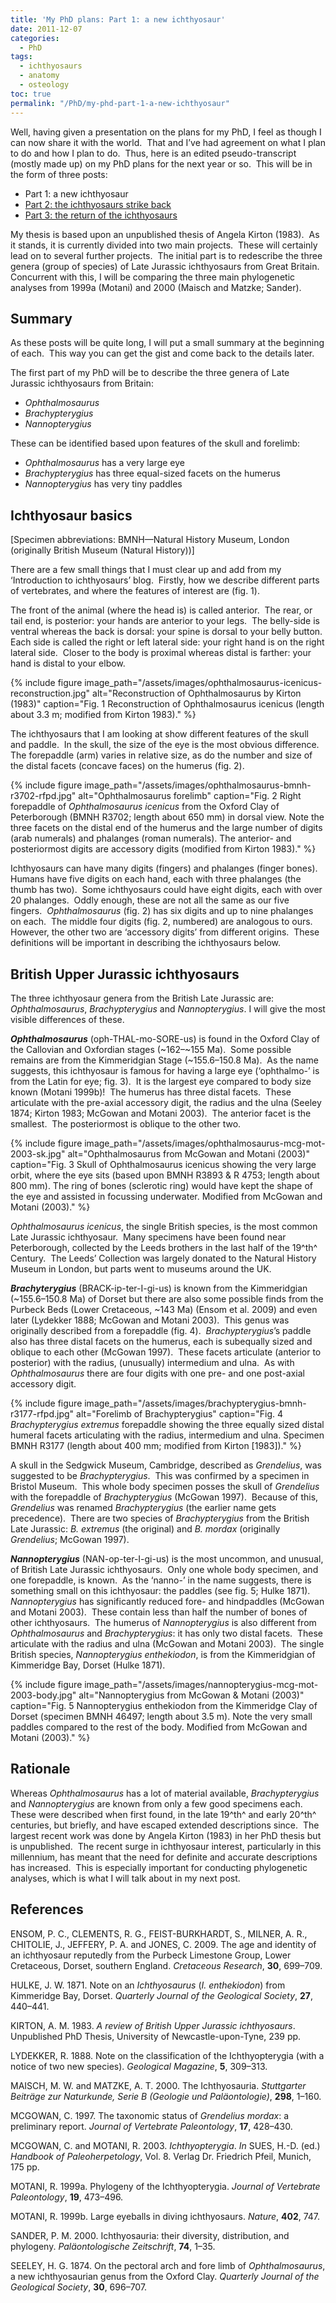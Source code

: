 ```yaml
---
title: 'My PhD plans: Part 1: a new ichthyosaur'
date: 2011-12-07
categories:
  - PhD 
tags:
  - ichthyosaurs
  - anatomy
  - osteology
toc: true
permalink: "/PhD/my-phd-part-1-a-new-ichthyosaur"
---
```

Well, having given a presentation on the plans for my PhD, I feel as though
I can now share it with the world.  That and I’ve had agreement on what I plan
to do and how I plan to do.  Thus, here is an edited pseudo-transcript (mostly
made up) on my PhD plans for the next year or so.  This will be in the form of
three posts:

* Part 1: a new ichthyosaur
* [Part 2: the ichthyosaurs
  strike back](/PhD/my-phd-part-2-the-ichthyosaurs-strike-back/)
* [Part 3: the return of
  the ichthyosaurs](/PhD/my-phd-part-3-the-return-of-the-ichthyosaurs/)

My thesis is based upon an unpublished thesis of Angela Kirton (1983).  As it
stands, it is currently divided into two main projects.  These will certainly
lead on to several further projects.  The initial part is to redescribe the
three genera (group of species) of Late Jurassic ichthyosaurs from Great
Britain.  Concurrent with this, I will be comparing the three main phylogenetic
analyses from 1999a (Motani) and 2000 (Maisch and Matzke; Sander).

## Summary

As these posts will be quite long, I will put a small summary at the beginning
of each.  This way you can get the gist and come back to the details later.

The first part of my PhD will be to describe the three genera of Late Jurassic
ichthyosaurs from Britain:

* _Ophthalmosaurus_
* _Brachypterygius_
* _Nannopterygius_

These can be identified based upon features of the skull and forelimb:

* _Ophthalmosaurus_ has a very large eye
* _Brachypterygius_ has three equal-sized facets on the humerus
* _Nannopterygius_ has very tiny paddles

## Ichthyosaur basics

[Specimen abbreviations: BMNH—Natural History Museum, London (originally
British Museum (Natural History))]

There are a few small things that I must clear up and add from my ‘Introduction
to ichthyosaurs’ blog.  Firstly, how we describe different parts of
vertebrates, and where the features of interest are (fig. 1).

The front of the animal (where the head is) is called anterior.  The rear, or
tail end, is posterior: your hands are anterior to your legs.  The belly-side
is ventral whereas the back is dorsal: your spine is dorsal to your belly
button.  Each side is called the right or left lateral side: your right hand is
on the right lateral side.  Closer to the body is proximal whereas distal is
farther: your hand is distal to your elbow.

{% include figure image_path="/assets/images/ophthalmosaurus-icenicus-reconstruction.jpg" alt="Reconstruction of Ophthalmosaurus by Kirton (1983)" caption="Fig. 1 Reconstruction of Ophthalmosaurus icenicus (length about 3.3 m; modified from Kirton 1983)." %}

The ichthyosaurs that I am looking at show different features of the skull and
paddle.  In the skull, the size of the eye is the most obvious difference.  The
forepaddle (arm) varies in relative size, as do the number and size of the
distal facets (concave faces) on the humerus (fig. 2).

{% include figure image_path="/assets/images/ophthalmosaurus-bmnh-r3702-rfpd.jpg" alt="Ophthalmosaurus forelimb" caption="Fig. 2 Right forepaddle of _Ophthalmosaurus icenicus_ from the Oxford Clay of Peterborough (BMNH R3702; length about 650 mm) in dorsal view. Note the three facets on the distal end of the humerus and the large number of digits (arab numerals) and phalanges (roman numerals). The anterior- and posteriormost digits are accessory digits (modified from Kirton 1983)." %}

Ichthyosaurs can have many digits (fingers) and phalanges (finger bones). 
Humans have five digits on each hand, each with three phalanges (the thumb has
two).  Some ichthyosaurs could have eight digits, each with over 20 phalanges. 
Oddly enough, these are not all the same as our five fingers. 
_Ophthalmosaurus_ (fig. 2) has six digits and up to nine phalanges on
each.  The middle four digits (fig. 2, numbered) are analogous to ours. 
However, the other two are ‘accessory digits’ from different origins.  These
definitions will be important in describing the ichthyosaurs below.

## British Upper Jurassic ichthyosaurs

The three ichthyosaur genera from the British Late Jurassic are:
_Ophthalmosaurus_, _Brachypterygius_ and
_Nannopterygius_. I will give the most visible differences of
these.

**_Ophthalmosaurus_** (oph-THAL-mo-SORE-us) is found in the
Oxford Clay of the Callovian and Oxfordian stages (~162–~155 Ma).  Some
possible remains are from the Kimmeridgian Stage (~155.6–150.8 Ma).  As the
name suggests, this ichthyosaur is famous for having a large eye (‘ophthalmo-’
is from the Latin for eye; fig. 3).  It is the largest eye compared to body
size known (Motani 1999b)!  The humerus has three distal facets. 
These articulate with the pre-axial accessory digit, the radius and the ulna
(Seeley 1874; Kirton 1983; McGowan and Motani 2003).  The anterior facet is the
smallest.  The posteriormost is oblique to the other two.

{% include figure image_path="/assets/images/ophthalmosaurus-mcg-mot-2003-sk.jpg" alt="Ophthalmosaurus from McGowan and Motani (2003)" caption="Fig. 3 Skull of Ophthalmosaurus icenicus showing the very large orbit, where the eye sits (based upon BMNH R3893 & R 4753; length about 800 mm). The ring of bones (sclerotic ring) would have kept the shape of the eye and assisted in focussing underwater. Modified from McGowan and Motani (2003)." %}

_Ophthalmosaurus icenicus_, the single British species, is the most
common Late Jurassic ichthyosaur.  Many specimens have been found near
Peterborough, collected by the Leeds brothers in the last half of the
19^th^ Century.  The Leeds’ Collection was largely donated to the
Natural History Museum in London, but parts went to museums around the UK.

**_Brachyterygius_** (BRACK-ip-ter-I-gi-us) is
known from the Kimmeridgian (~155.6–150.8 Ma) of Dorset but there are also some
possible finds from the Purbeck Beds (Lower Cretaceous, ~143 Ma) (Ensom et
al. 2009) and even later (Lydekker 1888; McGowan and Motani 2003).  This
genus was originally described from a forepaddle (fig. 4). 
_Brachypterygius_’s paddle also has three distal facets on the humerus,
each is subequally sized and oblique to each other (McGowan 1997).  These
facets articulate (anterior to posterior) with the radius, (unusually)
intermedium and ulna.  As with _Ophthalmosaurus_ there are four digits
with one pre- and one post-axial accessory digit.

{% include figure image_path="/assets/images/brachypterygius-bmnh-r3177-rfpd.jpg" alt="Forelimb of Brachypterygius" caption="Fig. 4 _Brachypterygius extremus_ forepaddle showing the three equally sized distal humeral facets articulating with the radius, intermedium and ulna. Specimen BMNH R3177 (length about 400 mm; modified from Kirton [1983])." %}

A skull in the Sedgwick Museum, Cambridge, described as _Grendelius_,
was suggested to be _Brachypterygius_.  This was confirmed by a specimen
in Bristol Museum.  This whole body specimen posses the skull of
_Grendelius_ with the forepaddle of _Brachypterygius_ (McGowan
1997).  Because of this, _Grendelius_ was renamed
_Brachypterygius_ (the earlier name gets precedence).  There are two
species of _Brachypterygius_ from the British Late Jurassic: _B.
extremus_ (the original) and _B. mordax_ (originally _Grendelius_;
McGowan 1997).

**_Nannopterygius_** (NAN-op-ter-I-gi-us) is the most uncommon, and
unusual, of British Late Jurassic ichthyosaurs.  Only one whole body specimen,
and one forepaddle, is known.  As the ‘nanno-’ in the name suggests, there is
something small on this ichthyosaur: the paddles (see fig. 5; Hulke 1871). 
_Nannopterygius_ has significantly reduced fore- and hindpaddles
(McGowan and Motani 2003).  These contain less than half the number of bones of
other ichthyosaurs.  The humerus of _Nannopterygius_ is also different
from _Ophthalmosaurus_ and _Brachypterygius_: it has only two
distal facets.  These articulate with the radius and ulna (McGowan and Motani
2003).  The single British species, _Nannopterygius enthekiodon_, is
from the Kimmeridgian of Kimmeridge Bay, Dorset (Hulke 1871).

{% include figure image_path="/assets/images/nannopterygius-mcg-mot-2003-body.jpg" alt="Nannopterygius from McGowan & Motani (2003)" caption="Fig. 5 Nannopterygius enthekiodon from the Kimmeridge Clay of Dorset (specimen BMNH 46497; length about 3.5 m). Note the very small paddles compared to the rest of the body. Modified from McGowan and Motani (2003)." %}

## Rationale

Whereas _Ophthalmosaurus_ has a lot of material available,
_Brachypterygius_ and _Nannopterygius_ are known from only a few
good specimens each.  These were described when first found, in the late
19^th^ and early 20^th^ centuries, but briefly, and have
escaped extended descriptions since.  The largest recent work was done by
Angela Kirton (1983) in her PhD thesis but is unpublished.  The recent surge in
ichthyosaur interest, particularly in this millennium, has meant that the need
for definite and accurate descriptions has increased.  This is especially
important for conducting phylogenetic analyses, which is what I will talk about
in my next post.

## References

ENSOM, P. C., CLEMENTS, R. G., FEIST-BURKHARDT, S., MILNER, A. R., CHITOLIE,
J., JEFFERY, P. A. and JONES, C. 2009. The age and identity of an ichthyosaur
reputedly from the Purbeck Limestone Group, Lower Cretaceous, Dorset, southern
England. _Cretaceous Research_, **30**, 699–709.

HULKE, J. W. 1871. Note on an _Ichthyosaurus_ (_I. enthekiodon_) from
Kimmeridge Bay, Dorset. _Quarterly Journal of the Geological Society_, **27**,
440–441.

KIRTON, A. M. 1983. _A review of British Upper Jurassic ichthyosaurs_.
Unpublished PhD Thesis, University of Newcastle-upon-Tyne, 239 pp.

LYDEKKER, R. 1888. Note on the classification of the Ichthyopterygia (with
a notice of two new species). _Geological Magazine_, **5**, 309–313.

MAISCH, M. W. and MATZKE, A. T. 2000. The Ichthyosauria. _Stuttgarter Beiträge
zur Naturkunde, Serie B (Geologie und Paläontologie)_, **298**, 1–160.

MCGOWAN, C. 1997. The taxonomic status of _Grendelius mordax_: a preliminary
report. _Journal of Vertebrate Paleontology_, **17**, 428–430.

MCGOWAN, C. and MOTANI, R. 2003. _Ichthyopterygia_. _In_ SUES, H.-D. (ed.)
_Handbook of Paleoherpetology_, Vol. 8. Verlag Dr. Friedrich Pfeil, Munich, 175
pp.

MOTANI, R. 1999a. Phylogeny of the Ichthyopterygia. _Journal of Vertebrate
Paleontology_, **19**, 473–496.

MOTANI, R. 1999b. Large eyeballs in diving ichthyosaurs. _Nature_, **402**,
747.

SANDER, P. M. 2000. Ichthyosauria: their diversity, distribution, and
phylogeny. _Paläontologische Zeitschrift_, **74**, 1–35.

SEELEY, H. G. 1874. On the pectoral arch and fore limb of _Ophthalmosaurus_,
a new ichthyosaurian genus from the Oxford Clay. _Quarterly Journal of the
Geological Society_, **30**, 696–707.
